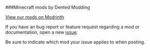 ###Minecraft mods by Dented Modding

[View our mods on Modrinth](https://modrinth.com/user/dentedleft)

If you have an bug report or feature request regarding a mod or documentation, open a new [issue](https://github.com/DentedLeft/Dented-Modding/issues).

Be sure to indicate which mod your issue applies to when posting.

